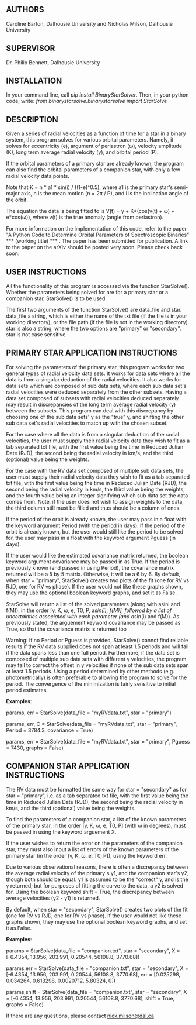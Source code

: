 ## AUTHORS

Caroline Barton, Dalhousie University and Nicholas Milson, Dalhousie University

## SUPERVISOR

Dr. Philip Bennett, Dalhousie University

## INSTALLATION

In your command line, call _pip install BinaryStarSolver_.
Then, in your python code, write: _from binarystarsolve.binarystarsolve import StarSolve_

## DESCRIPTION

Given a series of radial velocities as a function of time for a star in a binary system, this program solves for various orbital parameters. Namely, it solves for eccentricity (e), argument of periastron (ω), velocity amplitude (K), long term average radial velocity (γ), and orbital period (P).

If the orbital parameters of a primary star are already known, the program can also find the orbital parameters of a companion star, with only a few radial velocity data points.

Note that K = n * a1 * sin(i) / ((1-e)^0.5), where a1 is the primary star's semi-major axis, n is the mean motion (n = 2π / P), and i is the inclination angle of the orbit.

The equation the data is being fitted to is V(t) = γ + K*(cos(v(t) + ω) + e*cos(ω)), where v(t) is the true anomaly (angle from periastron).

For more information on the implementation of this code, refer to the paper "A Python Code to Determine Orbital Parameters of Spectroscopic Binaries" *** (working title) *** . The paper has been submitted for publication. A link to the paper on the arXiv should be posted very soon. Please check back soon.

## USER INSTRUCTIONS

All the functionality of this program is accessed via the function StarSolve(). Whether the parameters being solved for are for a primary star or a companion star, StarSolve() is to be used.

The first two arguments of the function StarSolve() are data_file and star. data_file a string, which is either the name of the txt file (if the file is in your working directory), or the file path (if the file is not in the working directory). star is also a string, where the two options are "primary" or "secondary". star is not case sensitive.

## PRIMARY STAR APPLICATION INSTRUCTIONS

For solving the parameters of the primary star, this program works for two general types of radial velocity data sets. It works for data sets where all the data is from a singular deduction of the radial velocities. It also works for data sets which are composed of sub data sets, where each sub data set's radial velocities were deduced separately from the other subsets. Having a data set composed of subsets with radial velocities deduced separately may result in discrepancies of the long term average radial velocity (γ) between the subsets. This program can deal with this discrepancy by choosing one of the sub data sets' γ as the "true" γ, and shifting the other sub data set's radial velocities to match up with the chosen subset.

For the case where all the data is from a singular deduction of the radial velocities, the user must supply their radial velocity data they wish to fit as a tab separated txt file, with the first value being the time in Reduced Julian Date (RJD), the second being the radial velocity in km/s, and the third (optional) value being the weights.

For the case with the RV data set composed of multiple sub data sets, the user must supply their radial velocity data they wish to fit as a tab separated txt file, with the first value being the time in Reduced Julian Date (RJD), the second being the radial velocity in km/s, the third value being the weights, and the fourth value being an integer signifying which sub data set the data comes from. Note, if the user does not wish to assign weights to the data, the third column still must be filled and thus should be a column of ones.

If the period of the orbit is already known, the user may pass in a float with the keyword argument Period (with the period in days). If the period of the orbit is already known, but the user would still like the period to be solved for, the user may pass in a float with the keyword argument Pguess (in days).

If the user would like the estimated covariance matrix returned, the boolean keyword argument covariance may be passed in as True. If the period is previously known (and passed in using Period), the covariance matrix returned will be a 5 by 5 matrix. Otherwise, it will be a 6 by 6. By default, when star = "primary", StarSolve() creates two plots of the fit (one for RV vs RJD, one for RV vs phase). If the user would not like these graphs shown, they may use the optional boolean keyword graphs, and set it as False.

StarSolve will return a list of the solved parameters (along with asini and f(M)), in the order [γ, K, ω, e, T0, P, a*sin(i), f(M)], followed by a list of uncertainties associated with each parameter (and a*sin(i) and f(M)). As previously stated, the arguement keyword covariance may be passed as True, so that the covariance matrix is returned too

Warning: If no Period or Pguess is provided, StarSolve() cannot find reliable results if the RV data supplied does not span at least 1.5 periods and will fail if the data spans less than one full period. Furthermore, if the data set is composed of multiple sub data sets with different γ velocities, the program may fail to correct the offset in γ velocities if none of the sub data sets span at least 1.5 periods. Using a period determined by other methods (e.g. photometrically) is often preferable to allowing the program to solve for the period. The convergence of the minimization is fairly sensitive to initial period estimates.

**Examples**:

params, err = StarSolve(data_file = "myRVdata.txt", star = "primary")

params, err, C = StarSolve(data_file = "myRVdata.txt", star = "primary", Period = 3784.3, covariance = True)

params, err = StarSolve(data_file = "myRVdata.txt", star = "primary", Pguess = 7430, graphs = False)

## COMPANION STAR APPLICATION INSTRUCTIONS

The RV data must be formatted the same way for star = "secondary" as for star = "primary", i.e. as a tab separated txt file, with the first value being the time in Reduced Julian Date (RJD), the second being the radial velocity in km/s, and the third (optional) value being the weights.

To find the parameters of a companion star, a list of the known parameters of the primary star, in the order [γ, K, ω, e, T0, P] (with ω in degrees), must be passed in using the keyword arguement X.

If the user wishes to return the error on the parameters of the companion star, they must also input a list of errors of the known parameters of the primary star (in the order [γ, K, ω, e, T0, P]), using the keyword err.

Due to various observational reasons, there is often a discrepancy between the average radial velocity of the primary's γ1, and the companion star's γ2, though both should be equal. γ1 is assumed to be the "correct" γ, and is the γ returned; but for purposes of fitting the curve to the data, a γ2 is solved for. Using the boolean keyword shift = True, the discrepancy between average velocities (γ2 - γ1) is returned.

By default, when star = "secondary", StarSolve() creates two plots of the fit (one for RV vs RJD, one for RV vs phase). If the user would not like these graphs shown, they may use the optional boolean keyword graphs, and set it as False.

**Examples**:

params = StarSolve(data_file = "companion.txt", star = "secondary", X = [-6.4354, 13.956, 203.991, 0.20544, 56108.8, 3770.68])

params,err = StarSolve(data_file = "companion.txt", star = "secondary", X = [-6.4354, 13.956, 203.991, 0.20544, 56108.8, 3770.68], err = [0.025298, 0.034264, 0.613298, 0.0020712, 5.80324, 0])

params,shift = StarSolve(data_file = "companion.txt", star = "secondary", X = [-6.4354, 13.956, 203.991, 0.20544, 56108.8, 3770.68], shift = True, graphs = False)

If there are any questions, please contact nick.milson@dal.ca
